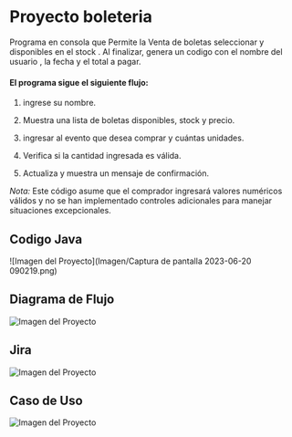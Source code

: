 <h1>Proyecto boleteria</h1>

Programa en consola que  Permite la Venta de boletas seleccionar y  disponibles en el stock . Al finalizar, genera un codigo con el nombre del  usuario , la fecha y el total a pagar.

<h4>El programa sigue el siguiente flujo:</h4>

1. ingrese su nombre.

2. Muestra una lista de boletas  disponibles, stock y precio.

3. ingresar al evento que desea comprar y cuántas unidades.

4. Verifica  si la cantidad ingresada es válida.

5. Actualiza  y muestra un mensaje de confirmación.


*Nota:* Este código asume que el comprador  ingresará valores numéricos válidos y no se han implementado controles adicionales para manejar situaciones excepcionales.
<h2>Codigo Java</h2>

![Imagen del Proyecto](Imagen/Captura de pantalla 2023-06-20 090219.png)

<h2>Diagrama de Flujo</h2>

![Imagen del Proyecto](Images/pseint.png)

<h2>Jira</h2>

![Imagen del Proyecto](Images/Jira.png)

<h2>Caso de Uso</h2>

![Imagen del Proyecto](Images/CasoUso.png)
